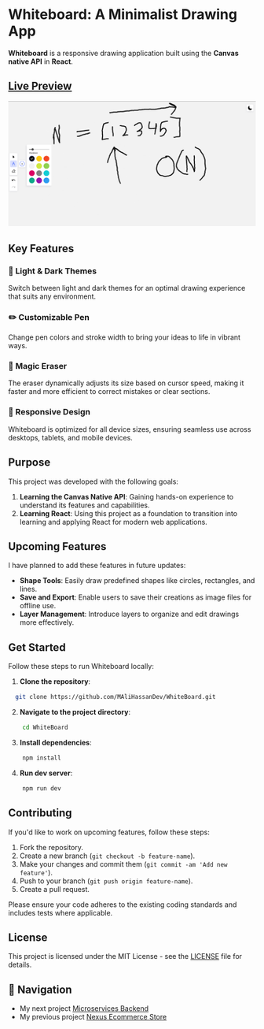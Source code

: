 # Whiteboard: A Minimalist Drawing App

**Whiteboard** is a responsive drawing application built using the **Canvas native API** in **React**.

## [Live Preview](https://easywhiteboard.netlify.app/)
![Whiteboard app demo video](/public/whiteBoardDempImage.png)

## Key Features

### 🎨 Light & Dark Themes
Switch between light and dark themes for an optimal drawing experience that suits any environment.

### ✏️ Customizable Pen
Change pen colors and stroke width to bring your ideas to life in vibrant ways.

### 🧹 Magic Eraser
The eraser dynamically adjusts its size based on cursor speed, making it faster and more efficient to correct mistakes or clear sections.

### 📱 Responsive Design
Whiteboard is optimized for all device sizes, ensuring seamless use across desktops, tablets, and mobile devices.

## Purpose
This project was developed with the following goals:
1. **Learning the Canvas Native API**: Gaining hands-on experience to understand its features and capabilities.
2. **Learning React**: Using this project as a foundation to transition into learning and applying React for modern web applications.  


## Upcoming Features
I have planned to add these features in future updates:
- **Shape Tools**: Easily draw predefined shapes like circles, rectangles, and lines.
- **Save and Export**: Enable users to save their creations as image files for offline use.
- **Layer Management**:  Introduce layers to organize and edit drawings more effectively.

## Get Started
Follow these steps to run Whiteboard locally:
1. **Clone the repository**:
```bash
  git clone https://github.com/MAliHassanDev/WhiteBoard.git
```
2. **Navigate to the project directory**: 
```bash
    cd WhiteBoard
```
3. **Install dependencies**:
```bash
    npm install
```
4. **Run dev server**:
```bash
    npm run dev
```
## Contributing
If you'd like to work on upcoming features, follow these steps:

1. Fork the repository.
2. Create a new branch (`git checkout -b feature-name`).
3. Make your changes and commit them (`git commit -am 'Add new feature'`).
4. Push to your branch (`git push origin feature-name`).
5. Create a pull request.

Please ensure your code adheres to the existing coding standards and includes tests where applicable.

## License

This project is licensed under the MIT License - see the [LICENSE](LICENSE) file for details.

## 🧭 Navigation
- My next project [Microservices Backend](https://github.com/MAliHassanDev/microservices-ecommerce)
- My previous project [Nexus Ecommerce Store](https://github.com/MAliHassanDev/ecommerceStore)
